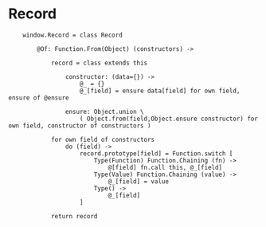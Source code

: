 # Record

		
		window.Record = class Record
		
			@Of: Function.From(Object) (constructors) -> 
			
				record = class extends this
				
					constructor: (data={}) ->
						@_ = {}
						@_[field] = ensure data[field] for own field, ensure of @ensure
					
					ensure: Object.union \
						( Object.from(field,Object.ensure constructor) for own field, constructor of constructors )
				
				for own field of constructors
					do (field) ->
						record.prototype[field] = Function.switch [
							Type(Function) Function.Chaining (fn) ->
								@[field] fn.call this, @_[field]
							Type(Value) Function.Chaining (value) ->
								@_[field] = value
							Type() ->
								@_[field]
						]
				
				return record
					
